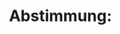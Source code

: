 ---
abstimmung:
  abstimmung: 1
  bundestagssitzung: 239
  legislaturperiode: 18
categories:
- Todo
data:
- title: Abstimmungsergebnis 20170621_1-data.pdf
  url: /res/abstimmungsliste/20170621_1-data.pdf
- title: Abstimmungsergebnis 20170621_1_xls-data.xls
  url: /res/abstimmungsliste/20170621_1_xls-data.xls
- title: Abstimmungsergebnis 20170621_1_xls-data.csv
  url: /res/abstimmungsliste/csv/20170621_1_xls-data.csv
documents:
- local: /res/abstimmungsdaten/018-239-01/
  title: 'Drucksache '
  url: ''
ergebnis:
  cdu/csu:
    enthaltung: 0
    gesamt: 309
    ja: 281
    nein: 0
    nichtabgegeben: 28
    ungueltig: 0
  die.linke:
    enthaltung: 0
    gesamt: 64
    ja: 0
    nein: 52
    nichtabgegeben: 12
    ungueltig: 0
  file: 20170621_1_xls-data.xls
  fraktionslos:
    enthaltung: 0
    gesamt: 1
    ja: 0
    nein: 1
    nichtabgegeben: 0
    ungueltig: 0
  gruenen:
    enthaltung: 0
    gesamt: 63
    ja: 0
    nein: 55
    nichtabgegeben: 8
    ungueltig: 0
  spd:
    enthaltung: 0
    gesamt: 193
    ja: 176
    nein: 1
    nichtabgegeben: 16
    ungueltig: 0
layout: abstimmung
links:
- title: bundestagslink
  url: todo
preview: "Deutscher Bundestag\n\n239. Sitzung des Deutschen Bundestages\nam Mittwoch,\
  \ 21. Juni 2017\n\nEndgültiges Ergebnis der Namentlichen Abstimmung Nr. 1\n\nBeschlussempfehlung\
  \ des Auswärtigen Ausschusses (3. Ausschuss)\nzu dem Antrag der Fraktion BÜNDNIS\
  \ 90/DIE GRÜNEN und DIE LINKE.\nSofortiger Abzug der Bundeswehr aus Incirlik\n-\
  \ Drucksachen 18/12372 und 12817 -\n\nAbgegebene Stimmen insgesamt:\n\n566\n\nNicht\
  \ abgegebene Stimmen:\nJa-Stimmen:\n\n64\n457\n\nNein-Stimmen:\n\n109\n\nEnthaltungen:\n\
  \n0\n\nUngültige:\n\n0\n\nBerlin, den 21.06.2017\n\nBeginn:\nEnde:\n\n17:38\n17:41\n\
  Seite:\n\n1\n\n\f"
tags:
- Todo
title: 'Abstimmung: '
---